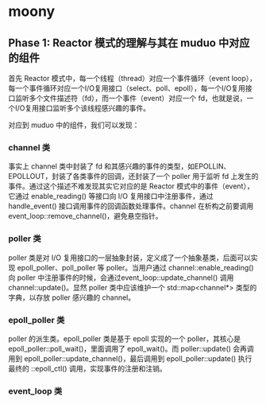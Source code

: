 # moony

## Phase 1: Reactor 模式的理解与其在 muduo 中对应的组件
首先 Reactor 模式中，每一个线程（thread）对应一个事件循环（event loop），每一个事件循环对应一个I/O复用接口（select、poll、epoll），每一个I/O复用接口监听多个文件描述符（fd），而一个事件（event）对应一个 fd，也就是说，一个I/O复用接口监听多个该线程感兴趣的事件。<br>

对应到 muduo 中的组件，我们可以发现：<br>

### channel 类
事实上 channel 类中封装了 fd 和其感兴趣的事件的类型，如EPOLLIN、EPOLLOUT，封装了各类事件的回调，还封装了一个 poller 用于监听 fd 上发生的事件。通过这个描述不难发现其实它对应的是 Reactor 模式中的事件（event），它通过 enable_reading() 等接口向 I/O 复用接口中注册事件，通过 handle_event() 接口调用事件的回调函数处理事件。channel 在析构之前要调用 event_loop::remove_channel()，避免悬空指针。

### poller 类
poller 类是对 I/O 复用接口的一层抽象封装，定义成了一个抽象基类，后面可以实现 epoll_poller、poll_poller 等 poller。当用户通过 channel::enable_reading() 向 poller 中注册事件的时候，会通过event_loop::update_channel() 调用 channel::update()。显然 poller 类中应该维护一个 std::map<channel*> 类型的字典，以存放 poller 感兴趣的 channel。

### epoll_poller 类
poller 的派生类。epoll_poller 类是基于 epoll 实现的一个 poller，其核心是 epoll_poller::poll_wait()，里面调用了 epoll_wait()。而 poller::update() 会再调用到 epoll_poller::update_channel()，最后调用到 epoll_poller::update() 执行最终的 ::epoll_ctl() 调用，实现事件的注册和注销。

### event_loop 类